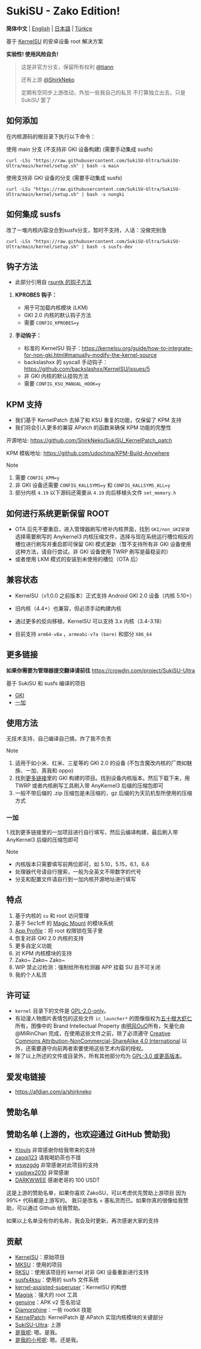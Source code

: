 # SukiSU - Zako Edition!

**简体中文** | [English](README-en.md) | [日本語](README-ja.md) | [Türkçe](README-tr.md)

基于 [KernelSU](https://github.com/tiann/KernelSU) 的安卓设备 root 解决方案

**实验性! 使用风险自负!**

> 这是非官方分支，保留所有权利 [@tiann](https://github.com/tiann)
>
> 还有上游 [@ShirkNeko](https://github.com/ShirkNeko/SukiSU-Ultra)
>
> 定期有空同步上游改动，外加一些我自己的私货
> 不打算独立出去，只是 SukiSU 罢了
>

## 如何添加

在内核源码的根目录下执行以下命令：

使用 main 分支 (不支持非 GKI 设备构建) (需要手动集成 susfs)

```
curl -LSs "https://raw.githubusercontent.com/SukiSU-Ultra/SukiSU-Ultra/main/kernel/setup.sh" | bash -s main
```

使用支持非 GKI 设备的分支 (需要手动集成 susfs)

```
curl -LSs "https://raw.githubusercontent.com/SukiSU-Ultra/SukiSU-Ultra/main/kernel/setup.sh" | bash -s nongki
```

## 如何集成 susfs

改了一堆内核内容没合到susfs分支，暂时不支持，人话：没做完别急

```
curl -LSs "https://raw.githubusercontent.com/SukiSU-Ultra/SukiSU-Ultra/main/kernel/setup.sh" | bash -s susfs-dev
```

## 钩子方法

- 此部分引用自 [rsuntk 的钩子方法](https://github.com/rsuntk/KernelSU)

1. **KPROBES 钩子：**

   - 用于可加载内核模块 (LKM)
   - GKI 2.0 内核的默认钩子方法
   - 需要 `CONFIG_KPROBES=y`

2. **手动钩子：**
   - 标准的 KernelSU 钩子：https://kernelsu.org/guide/how-to-integrate-for-non-gki.html#manually-modify-the-kernel-source
   - backslashxx 的 syscall 手动钩子：https://github.com/backslashxx/KernelSU/issues/5
   - 非 GKI 内核的默认挂钩方法
   - 需要 `CONFIG_KSU_MANUAL_HOOK=y`

## KPM 支持

- 我们基于 KernelPatch 去掉了和 KSU 重复的功能，仅保留了 KPM 支持
- 我们将会引入更多的兼容 APatch 的函数来确保 KPM 功能的完整性

开源地址: https://github.com/ShirkNeko/SukiSU_KernelPatch_patch

KPM 模板地址: https://github.com/udochina/KPM-Build-Anywhere

> [!Note]
>
> 1. 需要 `CONFIG_KPM=y`
> 2. 非 GKI 设备还需要 `CONFIG_KALLSYMS=y` 和 `CONFIG_KALLSYMS_ALL=y`
> 3. 部分内核 `4.19` 以下源码还需要从 `4.19` 向后移植头文件 `set_memory.h`

## 如何进行系统更新保留 ROOT

- OTA 后先不要重启，进入管理器刷写/修补内核界面，找到 `GKI/non_GKI安装` 选择需要刷写的 Anykernel3 内核压缩文件，选择与现在系统运行槽位相反的槽位进行刷写并重启即可保留 GKI 模式更新（暂不支持所有非 GKI 设备使用这种方法，请自行尝试。非 GKI 设备使用 TWRP 刷写是最稳妥的）
- 或者使用 LKM 模式的安装到未使用的槽位（OTA 后）

## 兼容状态

- KernelSU（v1.0.0 之前版本）正式支持 Android GKI 2.0 设备（内核 5.10+）

- 旧内核（4.4+）也兼容，但必须手动构建内核

- 通过更多的反向移植，KernelSU 可以支持 3.x 内核（3.4-3.18）

- 目前支持 `arm64-v8a` ，`armeabi-v7a (bare)` 和部分 `X86_64`

## 更多链接

**如果你需要为管理器提交翻译请前往** https://crowdin.com/project/SukiSU-Ultra

基于 SukiSU 和 susfs 编译的项目

- [GKI](https://github.com/ShirkNeko/GKI_KernelSU_SUSFS)
- [一加](https://github.com/ShirkNeko/Action_OnePlus_MKSU_SUSFS)

## 使用方法

无技术支持，自己编译自己搞，炸了我不负责


> [!Note]
>
> 1. 适用于如小米、红米、三星等的 GKI 2.0 的设备 (不包含魔改内核的厂商如魅族、一加、真我和 oppo)
> 2. 找到[更多链接](#%E6%9B%B4%E5%A4%9A%E9%93%BE%E6%8E%A5)里的 GKI 构建的项目。找到设备内核版本。然后下载下来，用 TWRP 或者内核刷写工具刷入带 AnyKernel3 后缀的压缩包即可
> 3. 一般不带后缀的 .zip 压缩包是未压缩的，gz 后缀的为天玑机型所使用的压缩方式

### 一加

1.找到更多链接里的一加项目进行自行填写，然后云编译构建，最后刷入带 AnyKernel3 后缀的压缩包即可

> [!Note]
>
> - 内核版本只需要填写前两位即可，如 5.10，5.15，6.1，6.6
> - 处理器代号请自行搜索，一般为全英文不带数字的代号
> - 分支和配置文件请自行到一加内核开源地址进行填写

## 特点

1. 基于内核的 `su` 和 root 访问管理
2. 基于 5ec1cff 的 [Magic Mount](https://github.com/5ec1cff/KernelSU) 的模块系统
3. [App Profile](https://kernelsu.org/guide/app-profile.html)：将 root 权限锁在笼子里
4. 恢复对非 GKI 2.0 内核的支持
5. 更多自定义功能
6. 对 KPM 内核模块的支持
7. Zako~ Zako~ Zako~
8. WIP 禁止过检测：强制给所有检测器 APP 挂载 SU 且不可关闭
9. 我的个人私货

## 许可证

- `kernel` 目录下的文件是 [GPL-2.0-only](https://www.gnu.org/licenses/old-licenses/gpl-2.0.en.html)。
- 有动漫人物图片表情包的这些文件 `ic_launcher*` 的图像版权为[五十根大虾仁](https://space.bilibili.com/370927)所有，图像中的 Brand Intellectual Property 由[明风OuO](https://space.bilibili.com/274939213)所有，矢量化由 @MiRinChan 完成，在使用这些文件之前，除了必须遵守 [Creative Commons Attribution-NonCommercial-ShareAlike 4.0 International](https://creativecommons.org/licenses/by-nc-sa/4.0/legalcode.txt) 以外，还需要遵守向前两者索要使用这些艺术内容的授权。
- 除了以上所述的文件或目录外，所有其他部分均为 [GPL-3.0 或更高版本](https://www.gnu.org/licenses/gpl-3.0.html)。

## 爱发电链接

- https://afdian.com/a/shirkneko

## 赞助名单

## 赞助名单 (上游的，也欢迎通过 GitHub 赞助我)
- [Ktouls](https://github.com/Ktouls) 非常感谢你给我带来的支持
- [zaoqi123](https://github.com/zaoqi123) 请我喝奶茶也不错
- [wswzgdg](https://github.com/wswzgdg) 非常感谢对此项目的支持
- [yspbwx2010](https://github.com/yspbwx2010) 非常感谢
- [DARKWWEE](https://github.com/DARKWWEE) 感谢老哥的 100 USDT


这是上游的赞助名单，如果你喜欢 ZakoSU，可以考虑优先赞助上游项目 因为 99%+ 代码都是上游写的。
我只是改名 + 塞私货而已。如果你真的很像给我赞助，可以通过 Github 给我赞助。

如果以上名单没有你的名称，我会及时更新，再次感谢大家的支持

## 贡献

- [KernelSU](https://github.com/tiann/KernelSU)：原始项目
- [MKSU](https://github.com/5ec1cff/KernelSU)：使用的项目
- [RKSU](https://github.com/rsuntk/KernelsU)：使用该项目的 kernel 对非 GKI 设备重新进行支持
- [susfs4ksu](https://gitlab.com/simonpunk/susfs4ksu)：使用的 susfs 文件系统
- [kernel-assisted-superuser](https://git.zx2c4.com/kernel-assisted-superuser/about/)：KernelSU 的构想
- [Magisk](https://github.com/topjohnwu/Magisk)：强大的 root 工具
- [genuine](https://github.com/brevent/genuine/)：APK v2 签名验证
- [Diamorphine](https://github.com/m0nad/Diamorphine)：一些 rootkit 技能
- [KernelPatch](https://github.com/bmax121/KernelPatch): KernelPatch 是 APatch 实现内核模块的关键部分
- [SukiSU-Ultra](https://github.com/ShirkNeko/SukiSU-Ultra): 上游
- [是我呢](https://github.com/Lama3L9R): 嗯。是我。
- [是我的小号呢](https://github.com/lamadaemon): 嗯。还是我。
